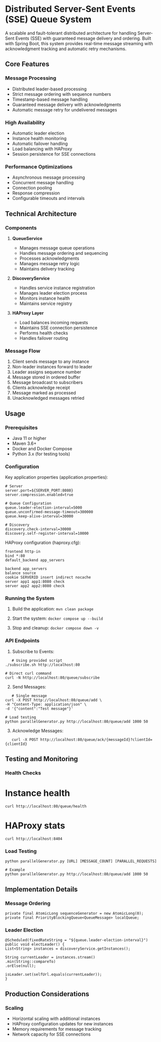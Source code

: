 Distributed Server-Sent Events (SSE) Queue System
=================================================

A scalable and fault-tolerant distributed architecture for handling Server-Sent Events (SSE) with guaranteed message delivery and ordering. Built with Spring Boot, this system provides real-time message streaming with acknowledgment tracking and automatic retry mechanisms.

Core Features
-------------

### Message Processing

* Distributed leader-based processing
* Strict message ordering with sequence numbers
* Timestamp-based message handling
* Guaranteed message delivery with acknowledgments
* Automatic message retry for undelivered messages

### High Availability

* Automatic leader election
* Instance health monitoring
* Automatic failover handling
* Load balancing with HAProxy
* Session persistence for SSE connections

### Performance Optimizations

* Asynchronous message processing
* Concurrent message handling
* Connection pooling
* Response compression
* Configurable timeouts and intervals

Technical Architecture
----------------------

### Components

1. **QueueService**
   * Manages message queue operations
   * Handles message ordering and sequencing
   * Processes acknowledgments
   * Manages message retry logic
   * Maintains delivery tracking

2. **DiscoveryService**
   * Handles service instance registration
   * Manages leader election process
   * Monitors instance health
   * Maintains service registry

3. **HAProxy Layer**
   * Load balances incoming requests
   * Maintains SSE connection persistence
   * Performs health checks
   * Handles failover routing

### Message Flow

1. Client sends message to any instance
2. Non-leader instances forward to leader
3. Leader assigns sequence number
4. Message stored in ordered buffer
5. Message broadcast to subscribers
6. Clients acknowledge receipt
7. Message marked as processed
8. Unacknowledged messages retried

Usage
-----

### Prerequisites

* Java 11 or higher
* Maven 3.6+
* Docker and Docker Compose
* Python 3.x (for testing tools)

### Configuration

Key application properties (application.properties):

```properties
# Server
server.port=${SERVER_PORT:8080}
server.compression.enabled=true

# Queue Configuration
queue.leader-election-interval=5000
queue.unconfirmed-message-timeout=300000
queue.keep-alive-interval=30000

# Discovery
discovery.check-interval=30000
discovery.self-register-interval=10000
```

HAProxy configuration (haproxy.cfg):

```
frontend http-in
bind *:80
default_backend app_servers

backend app_servers
balance source
cookie SERVERID insert indirect nocache
server app1 app1:8080 check
server app2 app2:8080 check
```

### Running the System

1. Build the application:
```mvn clean package```

2. Start the system:
```docker compose up --build```

3. Stop and cleanup:
```docker compose down -v```

### API Endpoints

1. Subscribe to Events:
```
   # Using provided script
./subscribe.sh http://localhost:80

# Direct curl command
curl -N http://localhost:80/queue/subscribe
```

2. Send Messages:
```
   # Single message
curl -X POST http://localhost:80/queue/add \
-H "Content-Type: application/json" \
-d '{"content":"Test message"}'

# Load testing
python parallelGenerator.py http://localhost:80/queue/add 1000 50
```

3. Acknowledge Messages:
```
   curl -X POST http://localhost:80/queue/ack/{messageId}?clientId={clientId}
```

Testing and Monitoring
----------------------

### Health Checks


# Instance health
```
curl http://localhost:80/queue/health
```

# HAProxy stats
```
curl http://localhost:8404
```


### Load Testing

```# Generate parallel messages
python parallelGenerator.py [URL] [MESSAGE_COUNT] [PARALLEL_REQUESTS]

# Example
python parallelGenerator.py http://localhost:80/queue/add 1000 50
```

Implementation Details
----------------------

### Message Ordering

```
private final AtomicLong sequenceGenerator = new AtomicLong(0);
private final PriorityBlockingQueue<QueueMessage> localQueue;
```

### Leader Election

```
@Scheduled(fixedRateString = "${queue.leader-election-interval}")
public void electLeader() {
List<String> instances = discoveryService.getInstances();

String currentLeader = instances.stream()
.min(String::compareTo)
.orElse(null);

isLeader.set(selfUrl.equals(currentLeader));
}
```

Production Considerations
-------------------------

### Scaling

* Horizontal scaling with additional instances
* HAProxy configuration updates for new instances
* Memory requirements for message tracking
* Network capacity for SSE connections

